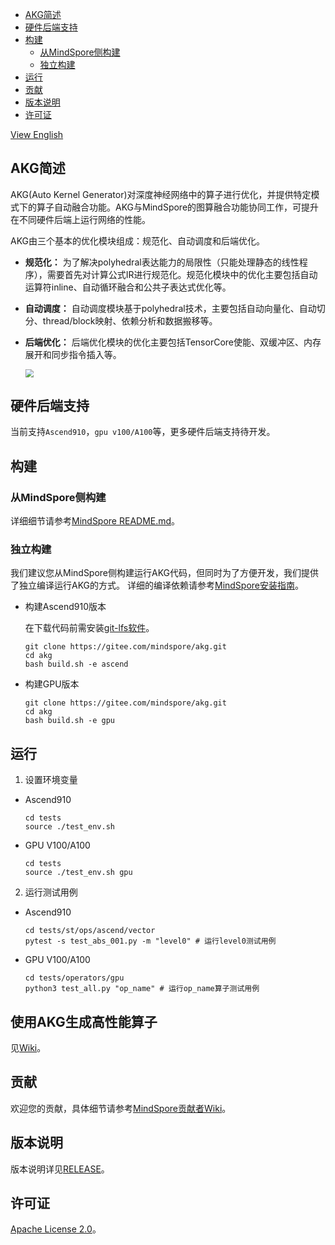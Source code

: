 - [AKG简述](#AKG简述)
- [硬件后端支持](#硬件后端支持)
- [构建](#构建)
    - [从MindSpore侧构建](#从MindSpore侧构建)
    - [独立构建](#独立构建)
- [运行](#运行)
- [贡献](#贡献)
- [版本说明](#版本说明)
- [许可证](#许可证)

[View English](./README.md)

## AKG简述
AKG(Auto Kernel Generator)对深度神经网络中的算子进行优化，并提供特定模式下的算子自动融合功能。AKG与MindSpore的图算融合功能协同工作，可提升在不同硬件后端上运行网络的性能。

AKG由三个基本的优化模块组成：规范化、自动调度和后端优化。
- **规范化：** 为了解决polyhedral表达能力的局限性（只能处理静态的线性程序），需要首先对计算公式IR进行规范化。规范化模块中的优化主要包括自动运算符inline、自动循环融合和公共子表达式优化等。
- **自动调度：** 自动调度模块基于polyhedral技术，主要包括自动向量化、自动切分、thread/block映射、依赖分析和数据搬移等。
- **后端优化：** 后端优化模块的优化主要包括TensorCore使能、双缓冲区、内存展开和同步指令插入等。

  <img src="docs/akg-design.png" style="zoom:80%" div align=center/>

## 硬件后端支持
当前支持`Ascend910`，`gpu v100/A100`等，更多硬件后端支持待开发。

## 构建

### 从MindSpore侧构建
详细细节请参考[MindSpore README.md](https://gitee.com/mindspore/mindspore/blob/master/README.md)。

### 独立构建
我们建议您从MindSpore侧构建运行AKG代码，但同时为了方便开发，我们提供了独立编译运行AKG的方式。
详细的编译依赖请参考[MindSpore安装指南](https://www.mindspore.cn/install)。
- 构建Ascend910版本

  在下载代码前需安装[git-lfs软件](https://github.com/git-lfs/git-lfs/wiki/installation)。
  ```
  git clone https://gitee.com/mindspore/akg.git
  cd akg
  bash build.sh -e ascend
  ```

- 构建GPU版本
  ```
  git clone https://gitee.com/mindspore/akg.git
  cd akg
  bash build.sh -e gpu
  ```

## 运行
1. 设置环境变量

- Ascend910
  ```
  cd tests
  source ./test_env.sh
  ```

- GPU V100/A100

  ```
  cd tests
  source ./test_env.sh gpu
  ```

2. 运行测试用例

- Ascend910
  ```
  cd tests/st/ops/ascend/vector
  pytest -s test_abs_001.py -m "level0" # 运行level0测试用例
  ```

- GPU V100/A100
  ```
  cd tests/operators/gpu
  python3 test_all.py "op_name" # 运行op_name算子测试用例
  ```

## 使用AKG生成高性能算子
见[Wiki](https://gitee.com/mindspore/akg/wikis)。

## 贡献

欢迎您的贡献，具体细节请参考[MindSpore贡献者Wiki](https://gitee.com/mindspore/mindspore/blob/master/CONTRIBUTING.md)。

## 版本说明

版本说明详见[RELEASE](RELEASE.md)。

## 许可证

[Apache License 2.0](LICENSE)。
